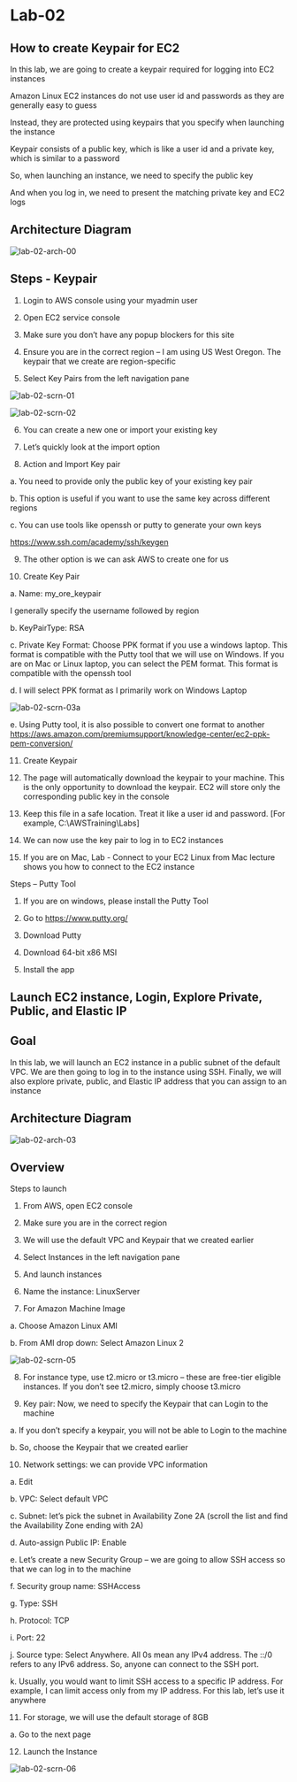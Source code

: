 # Lab-02

## How to create Keypair for EC2

In this lab, we are going to create a keypair required for logging into EC2 instances

Amazon Linux EC2 instances do not use user id and passwords as they are generally easy to guess

Instead, they are protected using keypairs that you specify when launching the instance

Keypair consists of a public key, which is like a user id and a private key, which is similar to a password

So, when launching an instance, we need to specify the public key

And when you log in, we need to present the matching private key and EC2 logs 

## Architecture Diagram
![lab-02-arch-00](images/lab-02-arch-00.png)

## Steps - Keypair

1. Login to AWS console using your myadmin user

2. Open EC2 service console

3. Make sure you don’t have any popup blockers for this site

4. Ensure you are in the correct region – I am using US West Oregon. The keypair that we create are region-specific

5. Select Key Pairs from the left navigation pane

![lab-02-scrn-01](images/lab-02-scrn-01.png)

![lab-02-scrn-02](images/lab-02-scrn-02.png)

6. You can create a new one or import your existing key

7. Let’s quickly look at the import option

8. Action and Import Key pair

a. You need to provide only the public key of your existing key pair

b. This option is useful if you want to use the same key across different regions

c. You can use tools like openssh or putty to generate your own keys

https://www.ssh.com/academy/ssh/keygen

9. The other option is we can ask AWS to create one for us

10. Create Key Pair

a. Name: my_ore_keypair

I generally specify the username followed by region

b. KeyPairType: RSA

c. Private Key Format: Choose PPK format if you use a windows laptop. This format is compatible with the Putty tool that we will use on Windows. If you are on Mac or Linux laptop, you can select the PEM format. This format is compatible with the openssh tool

d. I will select PPK format as I primarily work on Windows Laptop

![lab-02-scrn-03a](images/lab-02-scrn-03a.png)

e. Using Putty tool, it is also possible to convert one format to another https://aws.amazon.com/premiumsupport/knowledge-center/ec2-ppk-pem-conversion/

11. Create Keypair

12. The page will automatically download the keypair to your machine. This is the only opportunity to download the keypair. EC2 will store only the corresponding public key in the console

13. Keep this file in a safe location. Treat it like a user id and password. [For example, C:\AWSTraining\Labs]

14. We can now use the key pair to log in to EC2 instances

15. If you are on Mac, Lab - Connect to your EC2 Linux from Mac lecture shows you how to connect to the EC2 instance

Steps – Putty Tool
1. If you are on windows, please install the Putty Tool

2. Go to https://www.putty.org/

3. Download Putty

4. Download 64-bit x86 MSI

5. Install the app

##  Launch EC2 instance, Login, Explore Private, Public, and Elastic IP

## Goal 
In this lab, we will launch an EC2 instance in a public subnet of the default VPC. We are then going to log in to the instance using SSH. Finally, we will also explore private, public, and Elastic IP address that you can assign to an instance

## Architecture Diagram

![lab-02-arch-03](images/lab-02-arch-03.png)

## Overview

Steps to launch

1. From AWS, open EC2 console

2. Make sure you are in the correct region

3. We will use the default VPC and Keypair that we created earlier

4. Select Instances in the left navigation pane

5. And launch instances

6. Name the instance: LinuxServer

7. For Amazon Machine Image

a. Choose Amazon Linux AMI

b. From AMI drop down: Select Amazon Linux 2


![lab-02-scrn-05](images/lab-02-scrn-05.png)

8. For instance type, use t2.micro or t3.micro – these are free-tier eligible instances. If you don’t see t2.micro, simply choose t3.micro

9. Key pair: Now, we need to specify the Keypair that can Login to the machine

a. If you don’t specify a keypair, you will not be able to Login to the machine

b. So, choose the Keypair that we created earlier

10. Network settings: we can provide VPC information

a. Edit

b. VPC: Select default VPC

c. Subnet: let’s pick the subnet in Availability Zone 2A (scroll the list and find the Availability Zone ending with 2A)

d. Auto-assign Public IP: Enable

e. Let’s create a new Security Group – we are going to allow SSH access so that we can log in to the machine

f. Security group name: SSHAccess

g. Type: SSH

h. Protocol: TCP

i. Port: 22

j. Source type: Select Anywhere. All 0s mean any IPv4 address. The ::/0 refers to any IPv6 address. So, anyone can connect to the SSH port.

k. Usually, you would want to limit SSH access to a specific IP address. For example, I can limit access only from my IP address. For this lab, let’s use it anywhere

11. For storage, we will use the default storage of 8GB

a. Go to the next page

12. Launch the Instance

![lab-02-scrn-06](images/lab-02-scrn-06.png)